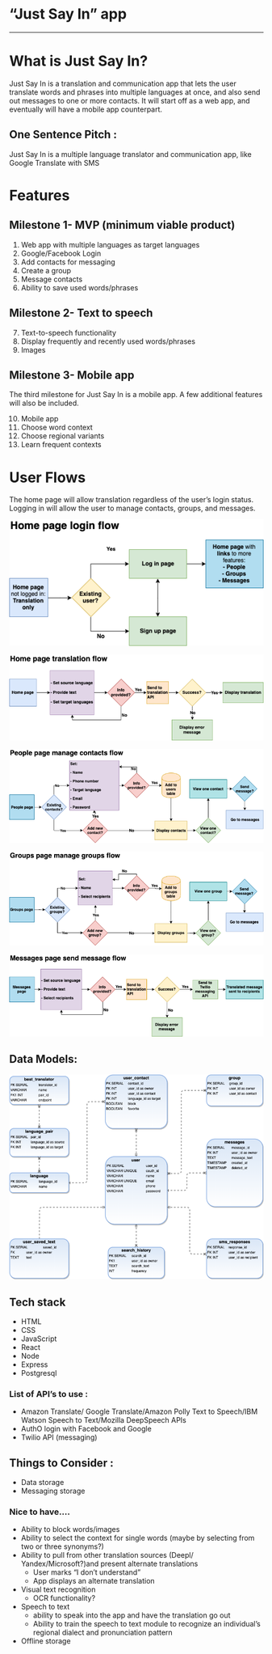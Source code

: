 # **“Just Say In” app**

---

# What is Just Say In?

Just Say In is a translation and communication app that lets the user translate words and phrases into multiple languages at once, and also send out messages to one or more contacts. It will start off as a web app, and eventually will have a mobile app counterpart.


## One Sentence Pitch :

Just Say In is a multiple language translator and communication app, like Google Translate with SMS


# Features


## Milestone 1- MVP (minimum viable product)

1. Web app with multiple languages as target languages
2. Google/Facebook Login
3. Add contacts for messaging
4. Create a group
5. Message contacts
6. Ability to save used words/phrases


## Milestone 2- Text to speech

7. Text-to-speech functionality
8. Display frequently and recently used words/phrases
9. Images


## Milestone 3- Mobile app

The third milestone for Just Say In is a mobile app. A few additional features will also be included.

10. Mobile app
11. Choose word context
12. Choose regional variants
13. Learn frequent contexts


# User Flows

The home page will allow translation regardless of the user’s login status. Logging in will allow the user to manage contacts, groups, and messages.

![Just Say In user flow-homepage login](readme_images/Just_Say_In_user_flow-homepage_login.png)

![Just Say In user flow-translation](readme_images/Just_Say_In_user_flow-translation.png)

![Just Say In user flow-people](readme_images/Just_Say_In_user_flow-people.png)

![Just Say In user flow-groups](readme_images/Just_Say_In_user_flow-groups.png)

![Just Say In user flow-messages](readme_images/Just_Say_In_user_flow-messages.png)


## Data Models:

![Just Say In data models](readme_images/Just_Say_In_data_models.png)

## Tech stack

*   HTML
*   CSS
*   JavaScript
*   React
*   Node
*   Express
*   Postgresql

### List of API’s to use :

*   Amazon Translate/ Google Translate/Amazon Polly Text to Speech/IBM Watson Speech to Text/Mozilla DeepSpeech APIs
*   AuthO login with Facebook and Google 
*   Twilio API (messaging)

## Things to Consider :

*   Data storage
*   Messaging storage

### Nice to have….

*   Ability to block words/images
*   Ability to select the context for single words (maybe by selecting from two or three synonyms?)
*   Ability to pull from other translation sources (Deepl/ Yandex/Microsoft?)and present alternate translations
    *   User marks “I don’t understand”
    *   App displays an alternate translation
*   Visual text recognition
    *   OCR functionality?
*   Speech to text
    *   ability to speak into the app and have the translation go out
    *   Ability to train the speech to text module to recognize an individual’s regional dialect and pronunciation pattern
*   Offline storage